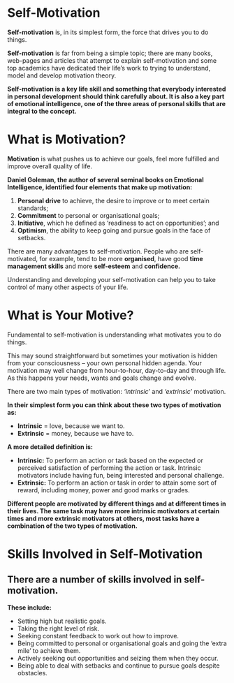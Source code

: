 # Self-Motivation

**Self-motivation** is, in its simplest form, the force that drives you to do things. 

**Self-motivation** is far from being a simple topic; there are many books, web-pages and articles that attempt to explain self-motivation and some top academics have dedicated their life’s work to trying to understand, model and develop motivation theory.

**Self-motivation is a key life skill and something that everybody interested in personal development should think carefully about. It is also a key part of emotional intelligence, one of the three areas of personal skills that are integral to the concept.**



# What is Motivation?

**Motivation** is what pushes us to achieve our goals, feel more fulfilled and improve overall quality of life.

**Daniel Goleman, the author of several seminal books on Emotional Intelligence, identified four elements that make up motivation:**

1. **Personal drive** to achieve, the desire to improve or to meet certain standards;
2. **Commitment** to personal or organisational goals;
3. **Initiative**, which he defined as ‘readiness to act on opportunities’; and
4. **Optimism**, the ability to keep going and pursue goals in the face of setbacks.

There are many advantages to self-motivation. People who are self-motivated, for example, tend to be more **organised**, have good **time management skills** and more **self-esteem** and **confidence.**

Understanding and developing your self-motivation can help you to take control of many other aspects of your life.

# What is Your Motive?

Fundamental to self-motivation is understanding what motivates you to do things.

This may sound straightforward but sometimes your motivation is hidden from your consciousness – your own personal hidden agenda.  Your motivation may well change from hour-to-hour, day-to-day and through life.  As this happens your needs, wants and goals change and evolve.

There are two main types of motivation: *‘intrinsic’* and *‘extrinsic’* motivation.

**In their simplest form you can think about these two types of motivation as:**

* **Intrinsic** = love, because we want to.
* **Extrinsic** = money, because we have to.

**A more detailed definition is:**

* **Intrinsic:** To perform an action or task based on the expected or perceived satisfaction of performing the action or task.  Intrinsic motivators include having fun, being interested and personal challenge.
* **Extrinsic:** To perform an action or task in order to attain some sort of reward, including money, power and good marks or grades.

**Different people are motivated by different things and at different times in their lives.  The same task may have more intrinsic motivators at certain times and more extrinsic motivators at others, most tasks have a combination of the two types of motivation.**


# Skills Involved in Self-Motivation
 ## There are a number of skills involved in self-motivation.
 
**These include:**

* Setting high but realistic goals.
* Taking the right level of risk.
* Seeking constant feedback to work out how to improve.
* Being committed to personal or organisational goals and going the ‘extra mile’ to achieve them.
* Actively seeking out opportunities and seizing them when they occur.
* Being able to deal with setbacks and continue to pursue goals despite obstacles.








